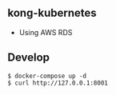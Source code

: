 kong-kubernetes
---

* Using AWS RDS


## Develop

```
$ docker-compose up -d
$ curl http://127.0.0.1:8001
```
